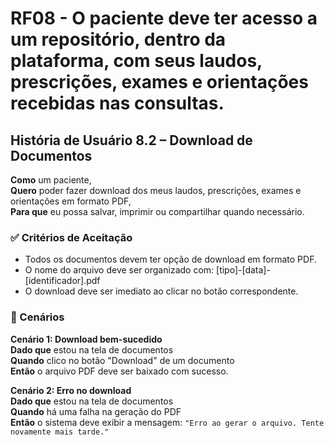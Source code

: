 # RF08 - O paciente deve ter acesso a um repositório, dentro da plataforma, com seus laudos, prescrições, exames e orientações recebidas nas consultas.

## História de Usuário 8.2 – Download de Documentos

**Como** um paciente,  
**Quero** poder fazer download dos meus laudos, prescrições, exames e orientações em formato PDF,  
**Para que** eu possa salvar, imprimir ou compartilhar quando necessário.

### ✅ Critérios de Aceitação

- Todos os documentos devem ter opção de download em formato PDF.
- O nome do arquivo deve ser organizado com: [tipo]-[data]-[identificador].pdf
- O download deve ser imediato ao clicar no botão correspondente.

### 📌 Cenários

**Cenário 1: Download bem-sucedido**  
**Dado que** estou na tela de documentos  
**Quando** clico no botão "Download" de um documento  
**Então** o arquivo PDF deve ser baixado com sucesso.

**Cenário 2: Erro no download**  
**Dado que** estou na tela de documentos  
**Quando** há uma falha na geração do PDF  
**Então** o sistema deve exibir a mensagem: `"Erro ao gerar o arquivo. Tente novamente mais tarde."`
